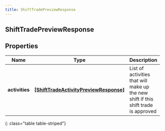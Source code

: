 ```yaml
---
title: ShiftTradePreviewResponse
---
```

## ShiftTradePreviewResponse

## Properties

|Name | Type | Description | Notes|
|------------ | ------------- | ------------- | -------------|
| **activities** | [**[ShiftTradeActivityPreviewResponse]**](ShiftTradeActivityPreviewResponse.html) | List of activities that will make up the new shift if this shift trade is approved | [optional] |
{: class="table table-striped"}


